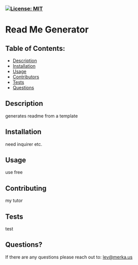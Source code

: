
  ###  [![License: MIT](https://img.shields.io/badge/License-MIT-yellow.svg)](https://opensource.org/licenses/MIT)
  #  Read Me Generator
  ## Table of Contents:
  
 - [Description](#description)
 - [Installation](#installation)
 - [Usage](#usage)
 - [Contributors](#contributing)
 - [Tests](#tests)
 - [Questions](#questions)
 ## Description
 generates readme from a template
 ## Installation
 need inquirer etc.
 ## Usage 
 use free
 ## Contributing
 my tutor 
 ## Tests
 test
 ## Questions?
If there are any questions please reach out to: lev@merka.us
  